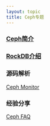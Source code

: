 ```yaml
---
layout: topic
title: Ceph专题
---
```


### [Ceph简介](ceph/Ceph简介.md)

### [RockDB介绍](ceph/RockDB介绍.MD)

### 源码解析

[Ceph Monitor](ceph/codes/Ceph%20Monitor%E6%BA%90%E7%A0%81%E8%A7%A3%E6%9E%90.md)


### 经验分享

[Ceph FAQ](ceph/CephFAQ.MD)
